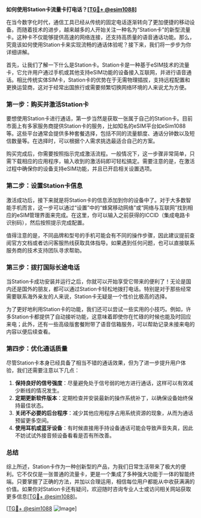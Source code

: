 **如何使用Station卡流量卡打电话？[[TG💪+ @esim1088](https://t.me/s/esim1088)]**

在当今数字化时代，通信工具已经从传统的固定电话逐渐转向了更加便捷的移动设备。而随着技术的进步，越来越多的人开始关注一种名为“Station卡”的新型流量卡。这种卡不仅能够提供高速的网络连接，还支持高质量的语音通话功能。那么，究竟该如何使用Station卡来实现流畅的通话体验呢？接下来，我们将一步步为你详细讲解。

首先，让我们了解一下什么是Station卡。Station卡是一种基于eSIM技术的流量卡，它允许用户通过手机或其他支持eSIM功能的设备接入互联网，并进行语音通话。相比传统实体SIM卡，Station卡的优势在于无需物理插拔，支持远程配置和更换运营商，这对于经常出国旅行或需要频繁切换网络环境的人来说尤为方便。

### 第一步：购买并激活Station卡

要想使用Station卡进行通话，第一步当然是获取一张属于自己的Station卡。目前市面上有多家服务商提供Station卡的服务，比如知名的eSIM平台如eSim1088等。这些平台通常会提供多种套餐选择，包括不同的流量额度、通话分钟数以及短信数量等。在选择时，可以根据个人需求挑选最适合自己的方案。

购买完成后，你需要按照指示完成激活流程。一般情况下，这一步骤非常简单，只需下载相应的应用程序，输入收到的激活码即可轻松搞定。需要注意的是，在激活过程中确保你的设备支持eSIM功能，并且已开启相关设置选项。

### 第二步：设置Station卡信息

激活成功后，接下来就是将Station卡的信息添加到你的设备中了。对于大多数智能手机而言，这一步可以通过“设置”中的“蜂窝移动网络”或“网络与互联网”找到相应的eSIM管理界面来完成。在这里，你可以输入之前获得的ICCID（集成电路卡识别码），然后按照提示完成配置。

值得注意的是，不同品牌和型号的手机可能会有不同的操作步骤，因此建议提前查阅官方文档或者访问客服热线获取具体指导。如果遇到任何问题，也可以直接联系服务商的技术支持团队寻求帮助。

### 第三步：拨打国际长途电话

当Station卡成功安装并运行之后，你就可以开始享受它带来的便利了！无论是国内还是国外的朋友，都可以通过Station卡轻松地拨打电话。特别是对于那些经常需要联系海外亲友的人来说，Station卡无疑是一个性价比极高的选择。

为了更好地利用Station卡的功能，我们还可以尝试一些实用的小技巧。例如，许多Station卡都提供了自动接听功能，这意味着即使你在忙碌的时候也能及时回应来电；此外，还有一些高级版套餐附带了语音信箱服务，可以帮助记录未接来电的内容以便后续查看。

### 第四步：优化通话质量

尽管Station卡本身已经具备了相当不错的通话效果，但为了进一步提升用户体验，我们还需要注意以下几点：

1. **保持良好的信号强度**：尽量避免处于信号弱的地方进行通话，这样可以有效减少断线的情况发生。
2. **定期更新软件版本**：定期检查并安装最新的操作系统补丁，以确保设备始终保持最佳状态。
3. **关闭不必要的后台程序**：减少其他应用程序占用系统资源的现象，从而为通话预留更多空间。
4. **使用耳机或蓝牙设备**：有时候直接用手持设备通话可能会导致声音失真，因此不妨试试外接音频设备看看是否有所改善。

### 总结

综上所述，Station卡作为一种创新型的产品，为我们日常生活带来了极大的便利。它不仅仅是一张普通的流量卡，更是一个集成了多种强大功能于一体的智能终端。只要掌握了正确的方法，并加以合理运用，相信每位用户都能从中收获满满的价值。如果你对Station卡还有疑问，欢迎随时咨询专业人士或访问相关网站获取更多信息[[TG💪+ @esim1088](https://t.me/s/esim1088)]。

[[TG💪+ @esim1088](https://t.me/s/esim1088) ![Image](https://i.postimg.cc/4NQfJmqS/Snipaste-2025-05-13-00-14-12.png)]